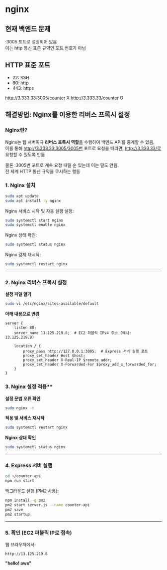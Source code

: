 # nginx

## 현재 백엔드 문제

:3005 포트로 설정되어 있음  
이는 http 통신 표준 규약인 포트 번호가 아님

## HTTP 표준 포트

- 22: SSH
- 80: http
- 443: https

http://3.333.33:3005/counter X
http://3.333.33/counter O

## 해결방법: Nginx를 이용한 리버스 프록시 설정

### Nginx란?

Nginx는 웹 서버이자 **리버스 프록시 역할**을 수행하여 백엔드 API를 중계할 수 있음.  
이를 통해 http://3.333.33:3005/3005번 포트로 요청을 때리면, http://3.333.33/로 요청할 수 있도록 만듦  

물론 :3005번 포트로 계속 요청 때릴 순 있는데 이는 말도 안됨.  
전 세계 HTTP 통신 규약을 무시하는 행동

### 1. Nginx 설치

```bash
sudo apt update
sudo apt install -y nginx
```

Nginx 서비스 시작 및 자동 실행 설정:

```bash
sudo systemctl start nginx
sudo systemctl enable nginx
```

Nginx 상태 확인:

```bash
sudo systemctl status nginx
```

Nginx 강제 재시작:

```bash
sudo systemctl restart nginx
```

---

### 2. Nginx 리버스 프록시 설정

**설정 파일 열기**

```bash
sudo vi /etc/nginx/sites-available/default
```

**아래 내용으로 변경**

```Nginx
server {
    listen 80;
    server_name 13.125.219.8;  # EC2 퍼블릭 IPv4 주소 (예시: 13.125.219.8)

    location / {
        proxy_pass http://127.0.0.1:3005;  # Express 서버 실행 포트
        proxy_set_header Host $host;
        proxy_set_header X-Real-IP $remote_addr;
        proxy_set_header X-Forwarded-For $proxy_add_x_forwarded_for;
    }
}
```

### 3. Nginx 설정 적용**

**설정 문법 오류 확인**

```bash
sudo nginx -t
```

**적용 및 서비스 재시작**

```bash
sudo systemctl restart nginx
```

**Nginx 상태 확인**

```bash
sudo systemctl status nginx
```

---

### 4. Express 서버 실행

```bash
cd ~/counter-api
npm run start
```

백그라운드 실행 (PM2 사용):

```bash
npm install -g pm2
pm2 start server.js --name counter-api
pm2 save
pm2 startup
```

---

### **5. 확인 (EC2 퍼블릭 IP로 접속)**

웹 브라우저에서:

```
http://13.125.219.8
```

**"hello! aws"** 

